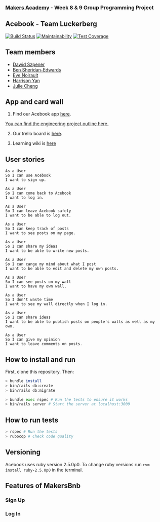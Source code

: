 ### [Makers Academy](http://www.makersacademy.com) - Week 8 & 9 Group Programming Project

Acebook - Team Luckerberg
-

[![Build Status](https://travis-ci.org/Hyan18/acebook-luckerberg.svg?branch=master)](https://travis-ci.org/Hyan18/acebook-luckerberg)
[![Maintainability](https://api.codeclimate.com/v1/badges/a99a88d28ad37a79dbf6/maintainability)](https://codeclimate.com/github/codeclimate/codeclimate/maintainability)
[![Test Coverage](https://api.codeclimate.com/v1/badges/a99a88d28ad37a79dbf6/test_coverage)](https://codeclimate.com/github/codeclimate/codeclimate/test_coverage)

## Team members
- [Dawid Szpener](https://github.com/DawidSzpener)
- [Ben Sheridan-Edwards](https://github.com/BenSheridanEdwards)
- [Eve Noirault](https://github.com/even13)
- [Harrison Yan](https://github.com/Hyan18/)
- [Julie Cheng](https://github.com/jj49411)

## App and card wall
1. Find our Acebook app [here](https://acebook-luckerberg.herokuapp.com/).

[You can find the engineering project outline here.](https://github.com/makersacademy/course/tree/master/engineering_projects/rails)

2. Our trello board is [here](https://trello.com/b/0LloZrOg/acebook-luckerberg).

3. Learning wiki is [here](https://github.com/Hyan18/acebook-luckerberg/blob/master/learning-wiki.md)

## User stories  
```
As a User  
So I can use Acebook  
I want to sign up.  
```  
```
As a User
So I can come back to Acebook  
I want to log in.  
```  
```
As a User  
So I can leave Acebook safely 
I want to be able to log out.
```

```
As a User
So I can keep track of posts
I want to see posts on my page.
```

```
As a User
So I can share my ideas
I want to be able to write new posts.
```

```
As a User 
So I can cange my mind about what I post
I want to be able to edit and delete my own posts.
```

```
As a User
So I can see posts on my wall
I want to have my own wall.
```

```
As a User
So I don't waste time
I want to see my wall directly when I log in.
```

```
As a User
So I can share ideas
I want to be able to publish posts on people's walls as well as my own.
```

```
As a User
So I can give my opinion
I want to leave comments on posts.
```


## How to install and run

First, clone this repository. Then:

```bash
> bundle install
> bin/rails db:create
> bin/rails db:migrate

> bundle exec rspec # Run the tests to ensure it works
> bin/rails server # Start the server at localhost:3000
```
## How to run tests
```bash
> rspec # Run the tests
> rubocop # Check code quality
```
## Versioning
Acebook uses ruby version 2.5.0p0. To change ruby versions run
```rvm install ruby-2.5.0p0``` in the terminal.

## <a name="Features">Features of MakersBnb</a>

### Sign Up


### Log In


